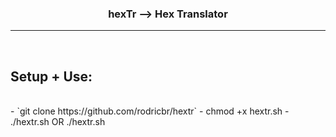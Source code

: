 <h3 align="center">hexTr --> Hex Translator</h3>
<hr>
</br>

## Setup + Use:

</br>
- `git clone https://github.com/rodricbr/hextr`
- chmod +x hextr.sh
- ./hextr.sh <hex> OR ./hextr.sh
